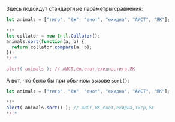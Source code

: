 Здесь подойдут стандартные параметры сравнения:

```js run
let animals = ["тигр", "ёж", "енот", "ехидна", "АИСТ", "ЯК"];

*!*
let collator = new Intl.Collator();
animals.sort(function(a, b) {
  return collator.compare(a, b);
});
*/!*

alert( animals ); // АИСТ,ёж,енот,ехидна,тигр,ЯК
```

А вот, что было бы при обычном вызове `sort()`:

```js run
let animals = ["тигр", "ёж", "енот", "ехидна", "АИСТ", "ЯК"];

*!*
alert( animals.sort() ); // АИСТ,ЯК,енот,ехидна,тигр,ёж
*/!*
```

